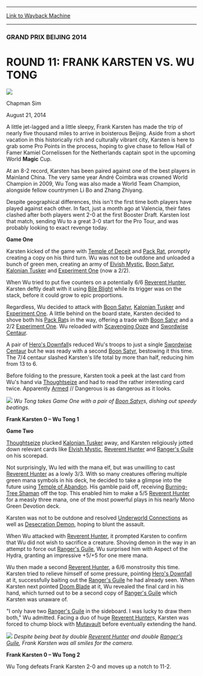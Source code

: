 
---
[Link to Wayback Machine](https://web.archive.org/web/20141031214913/http://magic.wizards.com/en/articles/archive/round-11-frank-karsten-vs-wu-tong-2014-08-21)

[_metadata_:description]:- "A little jet-lagged and a little sleepy, Frank Karsten has made the trip of nearly five thousand miles to arrive in boisterous Beijing. Aside from a short vacation in this historically rich and culturally vibrant city, Karsten is here to grab some Pro Points in the process, hoping to give chase to fellow Hall of Famer Kamiel Cornelissen for the Netherlands captain spot in the upcoming World Magic Cup."
[_metadata_:generator]:- "Drupal 7 (http://drupal.org)"
[_metadata_:node]:- "261076"
[_metadata_:publish_date]:- "2014-08-21"
[_metadata_:source]:- "div-main"
[_metadata_:title]:- "ROUND 11: FRANK KARSTEN VS. WU TONG"
[_metadata_:wayback_capture_timestamp]:- "2014-10-31 21:49:13"
[_metadata_:wayback_raw_url]:- "https://web.archive.org/web/20141031214913id_/http://magic.wizards.com/en/articles/archive/round-11-frank-karsten-vs-wu-tong-2014-08-21"
[_metadata_:wayback_url]:- "http://magic.wizards.com/en/articles/archive/round-11-frank-karsten-vs-wu-tong-2014-08-21"
---





### GRAND PRIX BEIJING 2014


ROUND 11: FRANK KARSTEN VS. WU TONG
===================================



![](https://media.magic.wizards.com/styles/auth_small/public/images/person/chapman_icon_0.jpg)

Chapman Sim




August 21, 2014
 










A little jet-lagged and a little sleepy, Frank Karsten has made the trip of nearly five thousand miles to arrive in boisterous Beijing. Aside from a short vacation in this historically rich and culturally vibrant city, Karsten is here to grab some Pro Points in the process, hoping to give chase to fellow Hall of Famer Kamiel Cornelissen for the Netherlands captain spot in the upcoming World **Magic** Cup.


At an 8-2 record, Karsten has been paired against one of the best players in Mainland China. The very same year André Coimbra was crowned World Champion in 2009, Wu Tong was also made a World Team Champion, alongside fellow countrymen Li Bo and Zhang Zhiyang.


Despite geographical differences, this isn't the first time both players have played against each other. In fact, just a month ago at Valencia, their fates clashed after both players went 2-0 at the first Booster Draft. Karsten lost that match, sending Wu to a great 3-0 start for the Pro Tour, and was probably looking to exact revenge today.


**Game One**


Karsten kicked of the game with [Temple of Deceit](http://gatherer.wizards.com/Pages/Card/Details.aspx?name=Temple+of+Deceit) and [Pack Rat](http://gatherer.wizards.com/Pages/Card/Details.aspx?name=Pack+Rat), promptly creating a copy on his third turn. Wu was not to be outdone and unloaded a bunch of green men, creating an army of [Elvish Mystic](http://gatherer.wizards.com/Pages/Card/Details.aspx?name=Elvish+Mystic), [Boon Satyr](http://gatherer.wizards.com/Pages/Card/Details.aspx?name=Boon+Satyr), [Kalonian Tusker](http://gatherer.wizards.com/Pages/Card/Details.aspx?name=Kalonian+Tusker) and [Experiment One](http://gatherer.wizards.com/Pages/Card/Details.aspx?name=Experiment+One) (now a 2/2).


When Wu tried to put five counters on a potentially 6/6 [Reverent Hunter](http://gatherer.wizards.com/Pages/Card/Details.aspx?name=Reverent+Hunter), Karsten deftly dealt with it using [Bile Blight](http://gatherer.wizards.com/Pages/Card/Details.aspx?name=Bile+Blight) while its trigger was on the stack, before it could grow to epic proportions.


Regardless, Wu decided to attack with [Boon Satyr](http://gatherer.wizards.com/Pages/Card/Details.aspx?name=Boon+Satyr), [Kalonian Tusker](http://gatherer.wizards.com/Pages/Card/Details.aspx?name=Kalonian+Tusker) and [Experiment One](http://gatherer.wizards.com/Pages/Card/Details.aspx?name=Experiment+One). A little behind on the board state, Karsten decided to shove both his [Pack Rat](http://gatherer.wizards.com/Pages/Card/Details.aspx?name=Pack+Rat)s in the way, offering a trade with [Boon Satyr](http://gatherer.wizards.com/Pages/Card/Details.aspx?name=Boon+Satyr) and a 2/2 [Experiment One](http://gatherer.wizards.com/Pages/Card/Details.aspx?name=Experiment+One). Wu reloaded with [Scavenging Ooze](http://gatherer.wizards.com/Pages/Card/Details.aspx?name=Scavenging+Ooze) and [Swordwise Centaur](http://gatherer.wizards.com/Pages/Card/Details.aspx?name=Swordwise+Centaur).


A pair of [Hero's Downfall](http://gatherer.wizards.com/Pages/Card/Details.aspx?name=Hero%27s+Downfall)s reduced Wu's troops to just a single [Swordwise Centaur](http://gatherer.wizards.com/Pages/Card/Details.aspx?name=Swordwise+Centaur) but he was ready with a second [Boon Satyr](http://gatherer.wizards.com/Pages/Card/Details.aspx?name=Boon+Satyr), bestowing it this time. The 7/4 centaur slashed Karsten's life total by more than half, reducing him from 13 to 6.


Before folding to the pressure, Karsten took a peek at the last card from Wu's hand via [Thoughtseize](http://gatherer.wizards.com/Pages/Card/Details.aspx?name=Thoughtseize) and had to read the rather interesting card twice. Apparently [Armed](http://gatherer.wizards.com/Pages/Card/Details.aspx?name=Armed) // Dangerous is as dangerous as it looks.


![](https://media.wizards.com/images/magic/daily/events/2014/gpbei14/r11_tong.JPG)
*Wu Tong takes Game One with a pair of [Boon Satyr](http://gatherer.wizards.com/Pages/Card/Details.aspx?name=Boon+Satyr)s, dishing out speedy beatings.*

**Frank Karsten 0 – Wu Tong 1**



**Game Two**


[Thoughtseize](http://gatherer.wizards.com/Pages/Card/Details.aspx?name=Thoughtseize) plucked [Kalonian Tusker](http://gatherer.wizards.com/Pages/Card/Details.aspx?name=Kalonian+Tusker) away, and Karsten religiously jotted down relevant cards like [Elvish Mystic](http://gatherer.wizards.com/Pages/Card/Details.aspx?name=Elvish+Mystic), [Reverent Hunter](http://gatherer.wizards.com/Pages/Card/Details.aspx?name=Reverent+Hunter) and [Ranger's Guile](http://gatherer.wizards.com/Pages/Card/Details.aspx?name=Ranger%27s+Guile) on his scorepad.


Not surprisingly, Wu led with the mana elf, but was unwilling to cast [Reverent Hunter](http://gatherer.wizards.com/Pages/Card/Details.aspx?name=Reverent+Hunter) as a lowly 3/3. With so many creatures offering multiple green mana symbols in his deck, he decided to take a glimpse into the future using [Temple of Abandon](http://gatherer.wizards.com/Pages/Card/Details.aspx?name=Temple+of+Abandon). His gamble paid off, receiving [Burning-Tree Shaman](http://gatherer.wizards.com/Pages/Card/Details.aspx?name=Burning-Tree+Shaman) off the top. This enabled him to make a 5/5 [Reverent Hunter](http://gatherer.wizards.com/Pages/Card/Details.aspx?name=Reverent+Hunter) for a measly three mana, one of the most powerful plays in his nearly Mono Green Devotion deck.


Karsten was not to be outdone and resolved [Underworld Connections](http://gatherer.wizards.com/Pages/Card/Details.aspx?name=Underworld+Connections) as well as [Desecration Demon](http://gatherer.wizards.com/Pages/Card/Details.aspx?name=Desecration+Demon), hoping to blunt the assault.


When Wu attacked with [Reverent Hunter](http://gatherer.wizards.com/Pages/Card/Details.aspx?name=Reverent+Hunter), it prompted Karsten to confirm that Wu did not wish to sacrifice a creature. Shoving demon in the way in an attempt to force out [Ranger's Guile](http://gatherer.wizards.com/Pages/Card/Details.aspx?name=Ranger%27s+Guile), Wu surprised him with Aspect of the Hydra, granting an impressive +5/+5 for one mere mana.


Wu then made a second [Reverent Hunter](http://gatherer.wizards.com/Pages/Card/Details.aspx?name=Reverent+Hunter), a 6/6 monstrosity this time. Karsten tried to relieve himself of some pressure, pointing [Hero's Downfall](http://gatherer.wizards.com/Pages/Card/Details.aspx?name=Hero%27s+Downfall) at it, successfully baiting out the [Ranger's Guile](http://gatherer.wizards.com/Pages/Card/Details.aspx?name=Ranger%27s+Guile) he had already seen. When Karsten next pointed [Doom Blade](http://gatherer.wizards.com/Pages/Card/Details.aspx?name=Doom+Blade) at it, Wu revealed the final card in his hand, which turned out to be a second copy of [Ranger's Guile](http://gatherer.wizards.com/Pages/Card/Details.aspx?name=Ranger%27s+Guile) which Karsten was unaware of.


"I only have two [Ranger's Guile](http://gatherer.wizards.com/Pages/Card/Details.aspx?name=Ranger%27s+Guile) in the sideboard. I was lucky to draw them both," Wu admitted. Facing a duo of huge [Reverent Hunter](http://gatherer.wizards.com/Pages/Card/Details.aspx?name=Reverent+Hunter)s, Karsten was forced to chump block with [Mutavault](http://gatherer.wizards.com/Pages/Card/Details.aspx?name=Mutavault) before eventually extending the hand.


![](https://media.wizards.com/images/magic/daily/events/2014/gpbei14/r11_karsten.JPG)
*Despite being beat by double [Reverent Hunter](http://gatherer.wizards.com/Pages/Card/Details.aspx?name=Reverent+Hunter) and double [Ranger's Guile](http://gatherer.wizards.com/Pages/Card/Details.aspx?name=Ranger%27s+Guile), Frank Karsten was all smiles for the camera.*

**Frank Karsten 0 – Wu Tong 2**



Wu Tong defeats Frank Karsten 2-0 and moves up a notch to 11-2.








 
 




  







